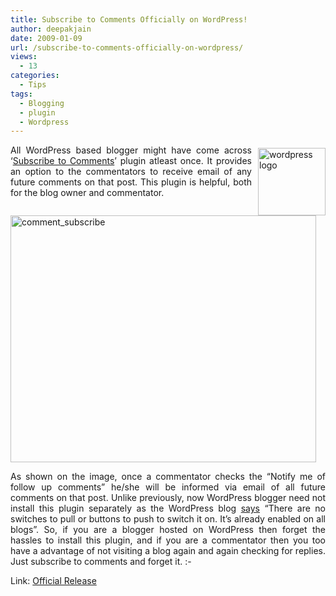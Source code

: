```yaml
---
title: Subscribe to Comments Officially on WordPress!
author: deepakjain
date: 2009-01-09
url: /subscribe-to-comments-officially-on-wordpress/
views:
  - 13
categories:
  - Tips
tags:
  - Blogging
  - plugin
  - Wordpress
---
```

<a href="http://www.wordpress.org" onclick="_gaq.push(['_trackEvent', 'outbound-article', 'http://www.wordpress.org', '']);" ><img class="wp-image-52245" style="border-top-width: 0px;border-left-width: 0px;border-bottom-width: 0px;margin: 5px 0px 0px 10px;border-right-width: 0px" src="http://cdn.devilsworkshop.org/files/2009/01/wordpresslogo.png" border="0" alt="wordpress logo" width="108" height="108" align="right" /></a>

<p align="justify">
  All WordPress based blogger might have come across ‘<a href="http://wordpress.org/extend/plugins/subscribe-to-comments/" onclick="_gaq.push(['_trackEvent', 'outbound-article', 'http://wordpress.org/extend/plugins/subscribe-to-comments/', 'Subscribe to Comments']);" >Subscribe to Comments</a>’ plugin atleast once. It provides an option to the commentators to receive email of any future comments on that post. This plugin is helpful, both for the blog owner and commentator.
</p>

[<img style="border-right: 0px;border-top: 0px;float: none;margin-left: auto;border-left: 0px;margin-right: auto;border-bottom: 0px" src="http://cdn.devilsworkshop.org/files/2009/01/comment-subscribe-thumb.png" border="0" alt="comment_subscribe" width="489" height="395" />][1]

<p align="justify">
  As shown on the image, once a commentator checks the “Notify me of follow up comments” he/she will be informed via email of all future comments on that post. Unlike previously, now WordPress blogger need not install this plugin separately as the WordPress blog <a href="http://en.blog.wordpress.com/2009/01/09/subscribe-to-comments/" onclick="_gaq.push(['_trackEvent', 'outbound-article', 'http://en.blog.wordpress.com/2009/01/09/subscribe-to-comments/', 'says']);" >says</a> “There are no switches to pull or buttons to push to switch it on. It’s already enabled on all blogs”. So, if you are a blogger hosted on WordPress then forget the hassles to install this plugin, and if you are a commentator then you too have a advantage of not visiting a blog again and again checking for replies. Just subscribe to comments and forget it. <img src="http://devilsworkshop.org/wp-includes/images/smilies/simple-smile.png" alt=":-)" class="wp-smiley" style="height: 1em; max-height: 1em;" />
</p>

<p align="justify">
  Link: <a href="http://en.blog.wordpress.com/2009/01/09/subscribe-to-comments/" onclick="_gaq.push(['_trackEvent', 'outbound-article', 'http://en.blog.wordpress.com/2009/01/09/subscribe-to-comments/', 'Official Release']);" >Official Release</a>
</p>

 [1]: http://cdn.devilsworkshop.org/files/2009/01/comment-subscribe.png

